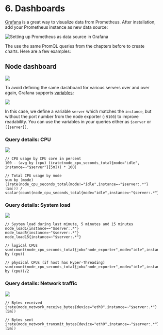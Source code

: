 # 6. Dashboards

[Grafana](https://grafana.com) is a great way to visualize data from Prometheus. After installation, add your Prometheus instance as new data source:

![Setting up Prometheus as data source in Grafana](./_images/localhost_3000_datasources.png)

The use the same PromQL queries from the chapters before to create charts. Here are a few examples:


## Node dashboard

![](./_images/localhost_3000_dashboard.png)

To avoid defining the same dashboard for various servers over and over again, Grafana supports [variables](http://docs.grafana.org/reference/templating/#variables):

![](./_images/localhost_3000_variables.png)

In this case, we define a variable `server` which matches the `instance`, but without the port number from the node exporter (`:9100`) to improve readability. You can use the variables in your queries either as `$server` or `[[server]]`.


### Query details: CPU

![](./_images/localhost_3000_dashboard_cpu.png)

```
// CPU usage by CPU core in percent
100 - (avg by (cpu) (irate(node_cpu_seconds_total{mode="idle", instance=~"$server"}[5m])) * 100)

// Total CPU usage by mode
sum by (mode) (irate(node_cpu_seconds_total{mode!="idle",instance=~"$server:.*"}[5m])) / scalar(count(node_cpu_seconds_total{mode="idle",instance=~"$server:.*"}))
```


### Query details: System load

![](./_images/localhost_3000_dashboard_system_load.png)

```
// System load during last minute, 5 minutes and 15 minutes
node_load1{instance=~"$server:.*"}
node_load5{instance=~"$server:.*"}
node_load15{instance=~"$server:.*"}

// logical CPUs
sum(count(node_cpu_seconds_total{job="node_exporter",mode="idle",instance=~"$server:.*"}) by (cpu))

// physical CPUs (if host has Hyper-Threading)
sum(count(node_cpu_seconds_total{job="node_exporter",mode="idle",instance=~"$server:.*"}) by (cpu))/2
```


### Query details: Network traffic

![](./_images/localhost_3000_dashboard_network_receive.png)

```
// Bytes received
irate(node_network_receive_bytes{device="eth0",instance=~"$server:.*"}[5m])

// Bytes sent
irate(node_network_transmit_bytes{device="eth0",instance=~"$server:.*"}[5m])
```
